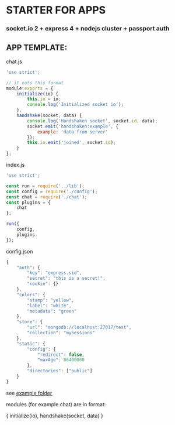 # STARTER FOR APPS

### socket.io 2 + express 4 + nodejs cluster + passport auth

## APP TEMPLATE:

chat.js
```javascript
'use strict';

// it eats this format
module.exports = {
    initialize(io) {
        this.io = io;
        console.log('Initialized socket io');
    },
    handshake(socket, data) {
        console.log('Handshaken socket', socket.id, data);
        socket.emit('handshaken:example', {
            example: 'data from server'
        });
        this.io.emit('joined', socket.id);
    }
};
```

index.js
```javascript
'use strict';

const run = require('../lib');
const config = require('./config');
const chat = require('./chat');
const plugins = {
    chat
};

run({
    config,
    plugins
});
```

config.json
```javascript
{
    "auth": {
        "key": "express.sid",
        "secret": "this is a secret!",
        "cookie": {}
    },
    "colors": {
        "stamp": "yellow",
        "label": "white",
        "metadata": "green"
    },
    "store": {
        "url": "mongodb://localhost:27017/test",
        "collection": "mySessions"
    },
    "static": {
        "config": {
            "redirect": false,
            "maxAge": 86400000
        },
        "directories": ["public"]
    }
}
```

see [example folder](https://github.com/Prozi/socket-starter/tree/master/example)


modules (for example chat) are in format:

{ initialize(io), handshake(socket, data) }
